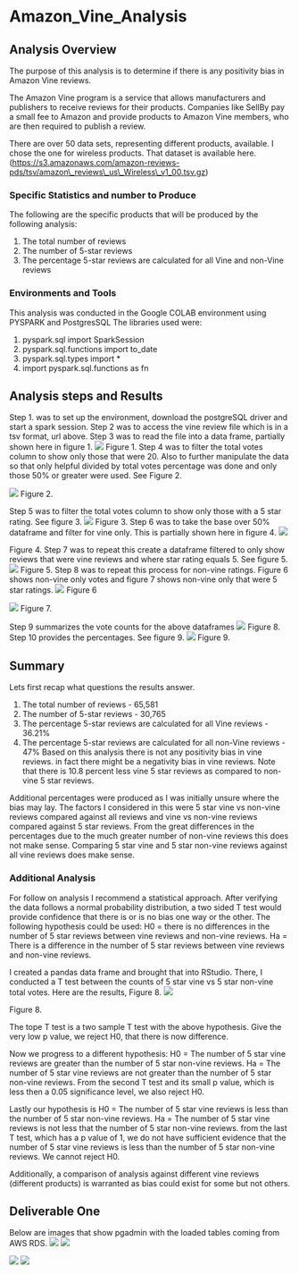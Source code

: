 # Amazon_Vine_Analysis
## Analysis Overview
The purpose of this analysis is to determine if there is any positivity bias in Amazon Vine reviews.

The Amazon Vine program is a service that allows manufacturers and publishers to receive reviews for their products. Companies like SellBy pay a small fee to Amazon and provide products to Amazon Vine members, who are then required to publish a review.

There are over 50 data sets, representing different products, available. I chose the one for wireless products. That dataset is available here. (https://s3.amazonaws.com/amazon-reviews-pds/tsv/amazon\_reviews\_us\_Wireless\_v1_00.tsv.gz)
### Specific Statistics and number to Produce
The following are the specific products that will be produced by the following analysis:
1. The total number of reviews
2. The number of 5-star reviews
3. The percentage 5-star reviews are calculated for all Vine and non-Vine reviews

### Environments and Tools
This analysis was conducted in the Google COLAB environment using PYSPARK and PostgresSQL
The libraries used were:
1. pyspark.sql import SparkSession
2. pyspark.sql.functions import to_date
3. pyspark.sql.types import *
4. import pyspark.sql.functions as fn
## Analysis steps and Results
Step 1. was to set up the environment, download the postgreSQL driver and start a spark session.
Step 2 was to access the vine review file which is in a tsv format, url above.
Step 3 was to read the file into a data frame, partially shown here in figure 1.
![](imgs/Analysis_maindf.png)
Figure 1.
Step 4 was to filter the total votes column to show only those that were 20. Also to further manipulate the data so that only helpful divided by total votes percentage was done and only those 50% or greater were used. See Figure 2.


![](imgs/Analysis50_20.png)
Figure 2.

Step 5 was to filter the total votes column to show only those with a 5 star rating. See figure 3.
![](imgs/Analysis5star.png)
Figure 3.
Step 6 was to take the base over 50% dataframe and filter for vine only. This is partially shown here in figure 4.
![](imgs/Analysis_Vine_only.png)

Figure 4.
Step 7 was to repeat this create a dataframe filtered to only show reviews that were vine reviews  and where star rating equals 5.  See figure 5.
![](imgs/Analysis_vineonly_5star.png)
Figure 5.
Step 8 was to repeat this process for non-vine ratings. Figure 6 shows non-vine only votes and figure 7 shows non-vine only that were 5 star ratings.
![](imgs/Analysis_non-vine_only.png)
Figure 6

![](imgs/Analysis_non-vine_5star.png)
Figure 7.

Step 9 summarizes the vote counts for the above dataframes
![](imgs/Analysis_counts_df.png)
Figure 8.
Step 10 provides the percentages. See figure 9.
![](imgs/Analysis_perc_df.png)
Figure 9.

## Summary
Lets first recap what questions the results answer.
1. The total number of reviews - 65,581
2. The number of 5-star reviews - 30,765
3. The percentage 5-star reviews are calculated for all Vine  reviews - 36.21%
4. The percentage 5-star reviews are calculated for all non-Vine reviews - 47%
Based on this analysis there is not any positivity bias in vine reviews. in fact there might be a negativity bias in vine reviews. Note that there is 10.8 percent less vine 5 star reviews as compared to non-vine 5 star reviews.

Additional percentages were produced as I was initially unsure where the bias may lay. The factors I considered in this were 5 star vine vs non-vine reviews compared against all reviews and vine vs non-vine reviews compared against 5 star reviews. From the great differences in the percentages due to the much greater number of non-vine reviews this does not make sense. Comparing 5 star vine and 5 star non-vine reviews against all vine reviews does make sense.

### Additional Analysis
For follow on analysis I recommend a statistical approach. After verifying the data follows a normal probability distribution, a two sided T test would provide confidence that there is or is no bias one way or the other. The following hypothesis could be used:
H0 = there is no differences in the number of 5 star reviews between vine reviews and non-vine reviews.
Ha = There is a difference in the number of 5 star reviews between vine reviews and non-vine reviews.

I created a pandas data frame and brought that into RStudio. There, I conducted a T test between the counts of 5 star vine vs 5 star non-vine total votes. Here are the results, Figure 8.
![](imgs/vine_tTest.png)

Figure 8.

The tope T test is a two sample T test with the above hypothesis. Give the very low p value, we reject H0, that there is now difference.

Now we progress to a different hypothesis:
H0 = The number of 5 star vine reviews are greater than the number of 5 star non-vine reviews.
Ha = The number of 5 star vine reviews are not greater than the number of 5 star non-vine reviews.
From the second T test and its small p value, which is less then a 0.05 significance level, we also reject H0.

Lastly our hypothesis is
H0 = The number of 5 star vine reviews is less than the number of 5 star non-vine reviews.
Ha = The number of 5 star vine reviews is not less that the number of 5 star non-vine reviews.
from the last T test, which has a p value of 1, we do not have sufficient evidence that the number of 5 star vine reviews is less than the number of 5 star non-vine reviews. We cannot reject H0.

Additionally, a comparison of analysis against different vine reviews (different products) is warranted as bias could exist for some but not others.

## Deliverable One
Below are images that show pgadmin with the loaded tables coming from AWS RDS.
![](imgs/customers_table.png)
![](imgs/products_table.png)

![](imgs/review_id_table.png)
![](imgs/vine_table.png)

